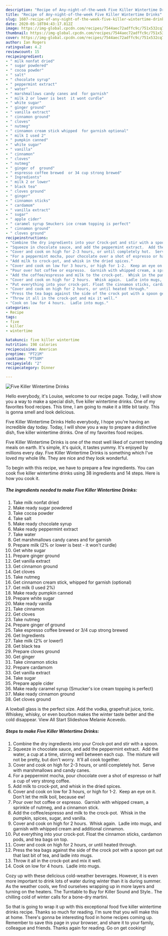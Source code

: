 ```yaml
---
description: "Recipe of Any-night-of-the-week Five Killer Wintertime Drinks"
title: "Recipe of Any-night-of-the-week Five Killer Wintertime Drinks"
slug: 1607-recipe-of-any-night-of-the-week-five-killer-wintertime-drinks
date: 2020-05-18T04:43:17.812Z
image: https://img-global.cpcdn.com/recipes/7544aec72adffc9c/751x532cq70/five-killer-wintertime-drinks-recipe-main-photo.jpg
thumbnail: https://img-global.cpcdn.com/recipes/7544aec72adffc9c/751x532cq70/five-killer-wintertime-drinks-recipe-main-photo.jpg
cover: https://img-global.cpcdn.com/recipes/7544aec72adffc9c/751x532cq70/five-killer-wintertime-drinks-recipe-main-photo.jpg
author: Ian Rogers
ratingvalue: 4.2
reviewcount: 15
recipeingredient:
- " milk nonfat dried"
- " sugar powdered"
- " cocoa powder"
- " salt"
- " chocolate syrup"
- " peppermint extract"
- " water"
- " marshmallows candy canes and  for garnish"
- " milk 2 or lower is best  it wont curdle"
- " white sugar"
- " ginger ground"
- " vanilla extract"
- " cinnamon ground"
- " cloves"
- " nutmeg"
- " cinnamon cream stick whipped  for garnish optional"
- " milk I used 2"
- " pumpkin canned"
- " white sugar"
- " vanilla"
- " cinnamon"
- " cloves"
- " nutmeg"
- " ginger of  ground"
- " espresso coffee brewed  or 34 cup strong brewed"
- " Ingredients"
- " milk 2 or lower"
- " black tea"
- " cloves ground"
- " ginger"
- " cinnamon sticks"
- " cardamom"
- " vanilla extract"
- " sugar"
- " apple cider"
- " caramel syrup Smuckers ice cream topping is perfect"
- " cinnamon ground"
- " cloves ground"
recipeinstructions:
- "Combine the dry ingredients into your Crock-pot and stir with a spoon."
- "Squeeze in chocolate sauce, and add the peppermint extract.  Add the water, a cup at a time, stirring well between each cup.  The mixture will not be pretty, but don&#39;t worry.  It&#39;ll all cook together."
- "Cover and cook on high for 2-3 hours, or until completely hot.  Serve with marshmallows and candy canes."
- "For a peppermint mocha, pour chocolate over a shot of espresso or half a cup of very strong coffee."
- "Add milk to crock-pot, and whisk in the dried spices."
- "Cover and cook on low for 3 hours, or high for 1-2.  Keep an eye on it.  Don&#39;t let the milk boil, because ew!"
- "Pour over hot coffee or espresso.  Garnish with whipped cream, a sprinkle of nutmeg, and a cinnamon stick."
- "Add the coffee/espresso and milk to the crock-pot.  Whisk in the pumpkin, spices, sugar, and vanilla."
- "Cover and cook on high for 2 hours.  Whisk again.  Ladle into mugs, and garnish with whipped cream and additional cinnamon."
- "Put everything into your crock-pot. Float the cinnamon sticks, cardamon pods, and tea bags on top."
- "Cover and cook on high for 2 hours, or until heated through."
- "Press the tea bags against the side of the crock pot with a spoon get out that last bit of tea, and ladle into mugs."
- "Throw it all in the crock-pot and mix it well."
- "Cook on low for 4 hours.  Ladle into mugs."
categories:
- Recipe
tags:
- five
- killer
- wintertime

katakunci: five killer wintertime 
nutrition: 198 calories
recipecuisine: American
preptime: "PT21M"
cooktime: "PT58M"
recipeyield: "2"
recipecategory: Dinner

---
```



![Five Killer Wintertime Drinks](https://img-global.cpcdn.com/recipes/7544aec72adffc9c/751x532cq70/five-killer-wintertime-drinks-recipe-main-photo.jpg)

Hello everybody, it's Louise, welcome to our recipe page. Today, I will show you a way to make a special dish, five killer wintertime drinks. One of my favorites food recipes. This time, I am going to make it a little bit tasty. This is gonna smell and look delicious.

Five Killer Wintertime Drinks Hello everybody, I hope you&#39;re having an incredible day today. Today, I will show you a way to prepare a distinctive dish, five killer wintertime drinks. One of my favorites food recipes.

Five Killer Wintertime Drinks is one of the most well liked of current trending meals on earth. It's simple, it's quick, it tastes yummy. It's enjoyed by millions every day. Five Killer Wintertime Drinks is something which I've loved my whole life. They are nice and they look wonderful.


To begin with this recipe, we have to prepare a few ingredients. You can cook five killer wintertime drinks using 38 ingredients and 14 steps. Here is how you cook it.

<!--inarticleads1-->

##### The ingredients needed to make Five Killer Wintertime Drinks:

1. Take  milk nonfat dried
1. Make ready  sugar powdered
1. Take  cocoa powder
1. Take  salt
1. Make ready  chocolate syrup
1. Make ready  peppermint extract
1. Take  water
1. Get  marshmallows candy canes and  for garnish
1. Prepare  milk (2% or lower is best - it won&#39;t curdle)
1. Get  white sugar
1. Prepare  ginger ground
1. Get  vanilla extract
1. Get  cinnamon ground
1. Get  cloves
1. Take  nutmeg
1. Get  cinnamon cream stick, whipped  for garnish (optional)
1. Get  milk (I used 2%)
1. Make ready  pumpkin canned
1. Prepare  white sugar
1. Make ready  vanilla
1. Take  cinnamon
1. Get  cloves
1. Take  nutmeg
1. Prepare  ginger of  ground
1. Take  espresso coffee brewed  or 3/4 cup strong brewed
1. Get  Ingredients
1. Take  milk (2% or lower!)
1. Get  black tea
1. Prepare  cloves ground
1. Get  ginger
1. Take  cinnamon sticks
1. Prepare  cardamom
1. Get  vanilla extract
1. Take  sugar
1. Prepare  apple cider
1. Make ready  caramel syrup (Smucker&#39;s ice cream topping is perfect)
1. Make ready  cinnamon ground
1. Get  cloves ground


A lowball glass is the perfect size. Add the vodka, grapefruit juice, tonic. Whiskey, whisky, or even bourbon makes the winter taste better and the cold disappear. View All Start Slideshow Melanie Acevedo. 

<!--inarticleads2-->

##### Steps to make Five Killer Wintertime Drinks:

1. Combine the dry ingredients into your Crock-pot and stir with a spoon.
1. Squeeze in chocolate sauce, and add the peppermint extract.  Add the water, a cup at a time, stirring well between each cup.  The mixture will not be pretty, but don&#39;t worry.  It&#39;ll all cook together.
1. Cover and cook on high for 2-3 hours, or until completely hot.  Serve with marshmallows and candy canes.
1. For a peppermint mocha, pour chocolate over a shot of espresso or half a cup of very strong coffee.
1. Add milk to crock-pot, and whisk in the dried spices.
1. Cover and cook on low for 3 hours, or high for 1-2.  Keep an eye on it.  Don&#39;t let the milk boil, because ew!
1. Pour over hot coffee or espresso.  Garnish with whipped cream, a sprinkle of nutmeg, and a cinnamon stick.
1. Add the coffee/espresso and milk to the crock-pot.  Whisk in the pumpkin, spices, sugar, and vanilla.
1. Cover and cook on high for 2 hours.  Whisk again.  Ladle into mugs, and garnish with whipped cream and additional cinnamon.
1. Put everything into your crock-pot. Float the cinnamon sticks, cardamon pods, and tea bags on top.
1. Cover and cook on high for 2 hours, or until heated through.
1. Press the tea bags against the side of the crock pot with a spoon get out that last bit of tea, and ladle into mugs.
1. Throw it all in the crock-pot and mix it well.
1. Cook on low for 4 hours.  Ladle into mugs.


Cozy up with these delicious cold-weather beverages. However, it is even more important to drink lots of water during winter than it is during summer. As the weather cools, we find ourselves wrapping up in more layers and turning on the heaters. The Turntable to Buy for Killer Sound and Style.. The chilling cold of winter calls for a bone-dry martini. 

So that is going to wrap it up with this exceptional food five killer wintertime drinks recipe. Thanks so much for reading. I'm sure that you will make this at home. There's gonna be interesting food in home recipes coming up. Remember to save this page in your browser, and share it to your family, colleague and friends. Thanks again for reading. Go on get cooking!

